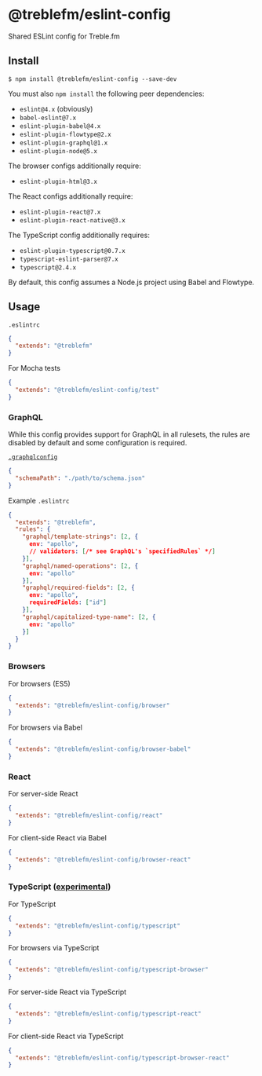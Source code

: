 # @treblefm/eslint-config

Shared ESLint config for Treble.fm

## Install

```
$ npm install @treblefm/eslint-config --save-dev
```

You must also `npm install` the following peer dependencies:
- `eslint@4.x` (obviously)
- `babel-eslint@7.x`
- `eslint-plugin-babel@4.x`
- `eslint-plugin-flowtype@2.x`
- `eslint-plugin-graphql@1.x`
- `eslint-plugin-node@5.x`

The browser configs additionally require:
- `eslint-plugin-html@3.x`

The React configs additionally require:
- `eslint-plugin-react@7.x`
- `eslint-plugin-react-native@3.x`

The TypeScript config additionally requires:
- `eslint-plugin-typescript@0.7.x`
- `typescript-eslint-parser@7.x`
- `typescript@2.4.x`

By default, this config assumes a Node.js project using Babel and Flowtype.

## Usage

`.eslintrc`
```json
{
  "extends": "@treblefm"
}
```

For Mocha tests
```json
{
  "extends": "@treblefm/eslint-config/test"
}
```

### GraphQL

While this config provides support for GraphQL in all rulesets, the rules are disabled by default and some configuration is required.

[`.graphqlconfig`](https://github.com/graphcool/graphql-config)
```json
{
  "schemaPath": "./path/to/schema.json"
}
```

Example `.eslintrc`
```json
{
  "extends": "@treblefm",
  "rules": {
    "graphql/template-strings": [2, {
      env: "apollo",
      // validators: [/* see GraphQL's `specifiedRules` */]
    }],
    "graphql/named-operations": [2, {
      env: "apollo"
    }],
    "graphql/required-fields": [2, {
      env: "apollo",
      requiredFields: ["id"]
    }],
    "graphql/capitalized-type-name": [2, {
      env: "apollo"
    }]
  }
}
```

### Browsers

For browsers (ES5)
```json
{
  "extends": "@treblefm/eslint-config/browser"
}
```

For browsers via Babel
```json
{
  "extends": "@treblefm/eslint-config/browser-babel"
}
```

### React

For server-side React
```json
{
  "extends": "@treblefm/eslint-config/react"
}
```

For client-side React via Babel
```json
{
  "extends": "@treblefm/eslint-config/browser-react"
}
```

### TypeScript ([experimental](https://github.com/eslint/typescript-eslint-parser))

For TypeScript
```json
{
  "extends": "@treblefm/eslint-config/typescript"
}
```

For browsers via TypeScript
```json
{
  "extends": "@treblefm/eslint-config/typescript-browser"
}
```

For server-side React via TypeScript
```json
{
  "extends": "@treblefm/eslint-config/typescript-react"
}
```

For client-side React via TypeScript
```json
{
  "extends": "@treblefm/eslint-config/typescript-browser-react"
}
```
